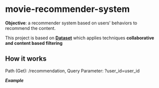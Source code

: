 # movie-recommender-system

**Objective**:
a recommender system based on users' behaviors to recommend the content.

This project is based on [**Dataset**](https://github.com/lukkiddd-tdg/movielens-small) which applies techniques **collaborative and content based filtering**

## How it works

Path (Get): /recommendation, Query Parameter: ?user_id=user_id

***Example***
